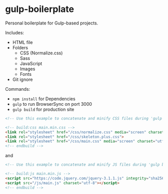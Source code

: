 # gulp-boilerplate
Personal boilerplate for Gulp-based projects.

Includes:
* HTML file
* Folders
  * CSS (Normalize.css)
  * Sass
  * JavaScript
  * Images
  * Fonts
* Git ignore

Commands:
* `npm install` for Dependencies
* `gulp` to run BrowserSync on port 3000
* `gulp build` for production site

```html
<!-- Use this example to concatenate and minify CSS files during 'gulp build' -->

<!-- build:css main.min.css -->
<link rel="stylesheet" href="/css/normalize.css" media="screen" charset="utf-8">
<link rel="stylesheet" href="/css/skeleton.plus.css">
<link rel="stylesheet" href="/css/main.css" media="screen" charset="utf-8">
<!-- endbuild -->
```

and

```html
<!-- Use this example to concatenate and minify JS files during 'gulp build' -->

<!-- build:js main.min.js -->
<script src="https://code.jquery.com/jquery-3.1.1.js" integrity="sha256-16cdPddA6VdVInumRGo6IbivbERE8p7CQR3HzTBuELA=" crossorigin="anonymous"></script>
<script src="/js/main.js" charset="utf-8"></script>
<!-- endbuild -->
```
